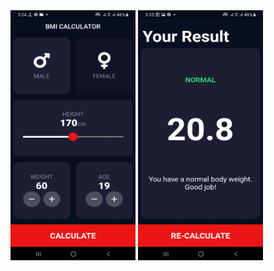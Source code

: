 <img src="screenshots/Screenshot_1.jpg" width="200" height="400"/>
<img src="screenshots/Screenshot_2.jpg" width="200" height="400"/>
